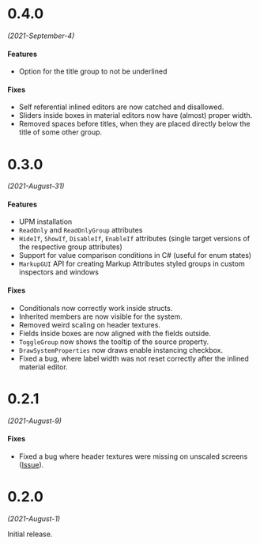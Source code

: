 # 0.4.0

_(2021-September-4)_

#### Features

* Option for the title group to not be underlined

#### Fixes

* Self referential inlined editors are now catched and disallowed.
* Sliders inside boxes in material editors now have (almost) proper width.
* Removed spaces before titles, when they are placed directly below the title of some other group. 


# 0.3.0

_(2021-August-31)_

#### Features

* UPM installation
* `ReadOnly` and `ReadOnlyGroup` attributes
* `HideIf`, `ShowIf`, `DisableIf`, `EnableIf` attributes (single target versions of the respective group attributes)
* Support for value comparison conditions in C# (useful for enum states)
* `MarkupGUI` API for creating Markup Attributes styled groups in custom inspectors and windows

#### Fixes

* Conditionals now correctly work inside structs.
* Inherited members are now visible for the system.
* Removed weird scaling on header textures. 
* Fields inside boxes are now aligned with the fields outside. 
* `ToggleGroup` now shows the tooltip of the source property.
* `DrawSystemProperties` now draws enable instancing checkbox.
* Fixed a bug, where label width was not reset correctly after the inlined material editor.

# 0.2.1

_(2021-August-9)_

#### Fixes

* Fixed a bug where header textures were missing on unscaled screens ([Issue](https://github.com/gasgiant/Markup-Attributes/issues/1)).

# 0.2.0 

_(2021-August-1)_

Initial release. 


